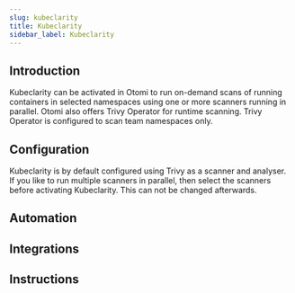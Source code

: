 ```yaml
---
slug: kubeclarity
title: Kubeclarity
sidebar_label: Kubeclarity
---
```


## Introduction

Kubeclarity can be activated in Otomi to run on-demand scans of running containers in selected namespaces using one or more scanners running in parallel. Otomi also offers Trivy Operator for runtime scanning. Trivy Operator is configured to scan team namespaces only.
## Configuration

Kubeclarity is by default configured using Trivy as a scanner and analyser. If you like to run multiple scanners in parallel, then select the scanners before activating Kubeclarity. This can not be changed afterwards.

## Automation


## Integrations

## Instructions